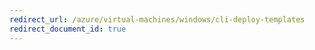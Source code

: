 ```yaml
---
redirect_url: /azure/virtual-machines/windows/cli-deploy-templates
redirect_document_id: true
---
```

